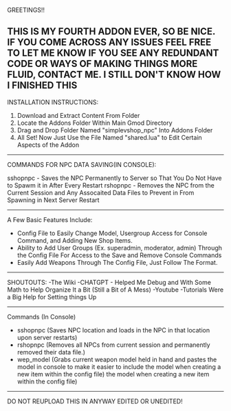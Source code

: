 GREETINGS!!

THIS IS MY FOURTH ADDON EVER, SO BE NICE.
IF YOU COME ACROSS ANY ISSUES FEEL FREE TO LET ME KNOW
IF YOU SEE ANY REDUNDANT CODE OR WAYS OF MAKING THINGS MORE FLUID, CONTACT ME. I STILL DON'T KNOW HOW I FINISHED THIS
---------------------------------------------------------------------------------
INSTALLATION INSTRUCTIONS:

1) Download and Extract Content From Folder
2) Locate the Addons Folder Within Main Gmod Directory
3) Drag and Drop Folder Named "simplevshop_npc" Into Addons Folder
4) All Set! Now Just Use the File Named "shared.lua" to Edit Certain Aspects of the Addon

---------------------------------------------------------------------------------

COMMANDS FOR NPC DATA SAVING(IN CONSOLE):

sshopnpc - Saves the NPC Permanently to Server so That You Do Not Have to Spawm it in After Every Restart
rshopnpc - Removes the NPC from the Current Session and Any Assocaited Data Files to Prevent in From Spawning in Next Server Restart

------------------------------------------------------------------------------------

A Few Basic Features Include: 
- Config File to Easily Change Model, Usergroup Access for Console Command, and Adding New Shop Items.
- Ability to Add User Groups (Ex. superadmin, moderator, admin) Through the Config File For Access to the Save and Remove Console Commands
- Easily Add Weapons Through The Config File, Just Follow The Format.

----------------------------------------------------------------------------------------

SHOUTOUTS:
-The Wiki
-CHATGPT - Helped Me Debug and With Some Math to Help Organize It a Bit (Still a Bit of A Mess)
-Youtube -Tutorials Were a Big Help for Setting things Up

-----------------------------------------------------------------------------------------

Commands (In Console)

- sshopnpc (Saves NPC location and loads in the NPC in that location upon server restarts)
- rshopnpc (Removes all NPCs from current session and permanently removed their data file.)
- wep_model (Grabs current weapon model held in hand and pastes the model in console to make it easier to include the model when creating a new item within the config file) the model when creating a new item within the config file)

-----------------------------------------------------------------------------------------

DO NOT REUPLOAD THIS IN ANYWAY EDITED OR UNEDITED!
